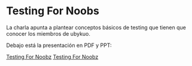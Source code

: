 <!-- TITLE: Testing For Noobs -->
<!-- SUBTITLE: Archivos de la charla sobre testing -->

# Testing For Noobs
La charla apunta a plantear conceptos básicos de testing que tienen que conocer los miembros de ubykuo.

Debajo está la presentación en PDF y PPT:

[Testing For Noobz](/uploads/presentaciones/testing-for-noobz.pdf "Testing For Noobz")
[Testing For Noobz](/uploads/presentaciones/testing-for-n-00-bz.pptx "Testing For N 00 Bz")